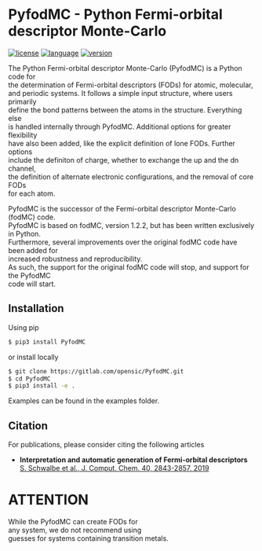 # PyfodMC - Python Fermi-orbital descriptor Monte-Carlo 
[![license](https://img.shields.io/badge/license-APACHE2-green)](https://www.apache.org/licenses/LICENSE-2.0)
[![language](https://img.shields.io/badge/language-Python3-blue)](https://www.python.org/)
[![version](https://img.shields.io/badge/version-1.1.2-lightgrey)](https://gitlab.com/opensic/PyfodMC/-/blob/main/README.md)

The Python Fermi-orbital descriptor Monte-Carlo (PyfodMC) is a Python code for      
the determination of Fermi-orbital descriptors (FODs) for atomic, molecular,     
and periodic systems. It follows a simple input structure, where users primarily    
define the bond patterns between the atoms in the structure. Everything else     
is handled internally through PyfodMC. Additional options for greater flexibility     
have also been added, like the explicit definition of lone FODs. Further options     
include the definiton of charge, whether to exchange the up and the dn channel,    
the definition of alternate electronic configurations, and the removal of core FODs    
for each atom.    


PyfodMC is the successor of the Fermi-orbital descriptor Monte-Carlo (fodMC) code.      
PyfodMC is based on fodMC, version 1.2.2, but has been written exclusively in Python.      
Furthermore, several improvements over the original fodMC code have been added for       
increased robustness and reproducibility.     
As such, the support for the original fodMC code will stop, and support for the PyfodMC    
code will start.    



## Installation
Using pip
```bash 
$ pip3 install PyfodMC
```
or install locally
```bash 
$ git clone https://gitlab.com/opensic/PyfodMC.git
$ cd PyfodMC
$ pip3 install -e .
```

Examples can be found in the examples folder.


## Citation
For publications, please consider citing the following articles        

- **Interpretation and automatic generation of Fermi-orbital descriptors**         
    [S. Schwalbe et al., J. Comput. Chem. 40, 2843-2857, 2019](https://onlinelibrary.wiley.com/doi/full/10.1002/jcc.26062)


# ATTENTION
While the PyfodMC can create FODs for      
any system, we do not recommend using       
guesses for systems containing transition metals.
